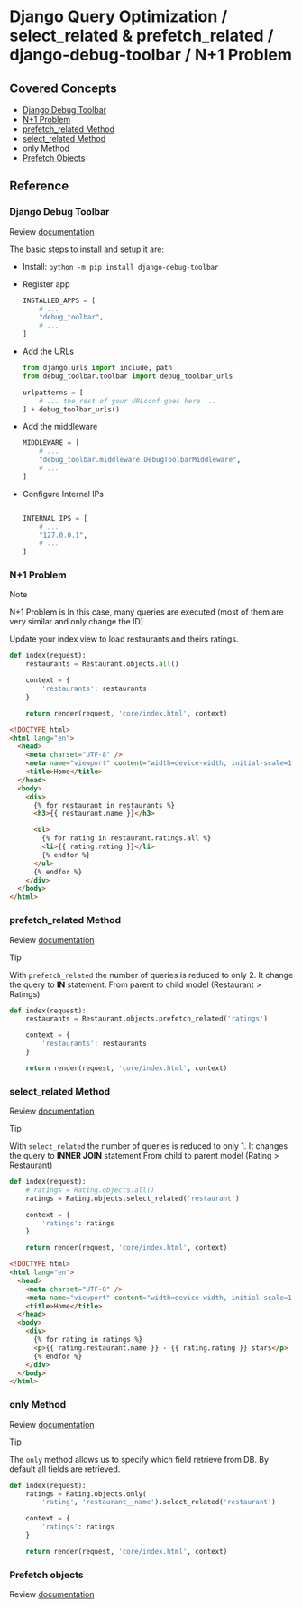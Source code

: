 # Django Query Optimization / select_related & prefetch_related / django-debug-toolbar / N+1 Problem

## Covered Concepts

- [Django Debug Toolbar](#django-debug-toolbar)
- [N+1 Problem](#n1-problem)
- [prefetch_related Method](#prefetch_related-method)
- [select_related Method](#select_related-method)
- [only Method](#only-method)
- [Prefetch Objects](#prefetch-objects)

## Reference

### Django Debug Toolbar

Review [documentation](https://django-debug-toolbar.readthedocs.io/en/latest/installation.html)

The basic steps to install and setup it are:

- Install: `python -m pip install django-debug-toolbar`
- Register app

  ```py
  INSTALLED_APPS = [
      # ...
      "debug_toolbar",
      # ...
  ]
  ```

- Add the URLs

  ```py
  from django.urls import include, path
  from debug_toolbar.toolbar import debug_toolbar_urls

  urlpatterns = [
      # ... the rest of your URLconf goes here ...
  ] + debug_toolbar_urls()
  ```

- Add the middleware

  ```py
  MIDDLEWARE = [
      # ...
      "debug_toolbar.middleware.DebugToolbarMiddleware",
      # ...
  ]
  ```

- Configure Internal IPs

  ```py

  INTERNAL_IPS = [
      # ...
      "127.0.0.1",
      # ...
  ]
  ```

### N+1 Problem

> [!NOTE]
> N+1 Problem is
> In this case, many queries are executed (most of them are very similar and only change the ID)

Update your index view to load restaurants and theirs ratings.

```py
def index(request):
    restaurants = Restaurant.objects.all()

    context = {
        'restaurants': restaurants
    }

    return render(request, 'core/index.html', context)
```

```html
<!DOCTYPE html>
<html lang="en">
  <head>
    <meta charset="UTF-8" />
    <meta name="viewport" content="width=device-width, initial-scale=1.0" />
    <title>Home</title>
  </head>
  <body>
    <div>
      {% for restaurant in restaurants %}
      <h3>{{ restaurant.name }}</h3>

      <ul>
        {% for rating in restaurant.ratings.all %}
        <li>{{ rating.rating }}</li>
        {% endfor %}
      </ul>
      {% endfor %}
    </div>
  </body>
</html>
```

### prefetch_related Method

Review [documentation](https://docs.djangoproject.com/en/5.2/ref/models/querysets/#prefetch-related)

> [!TIP]
> With `prefetch_related` the number of queries is reduced to only 2.
> It change the query to **IN** statement.
> From parent to child model (Restaurant > Ratings)

```py
def index(request):
    restaurants = Restaurant.objects.prefetch_related('ratings')

    context = {
        'restaurants': restaurants
    }

    return render(request, 'core/index.html', context)
```

### select_related Method

Review [documentation](https://docs.djangoproject.com/en/5.2/ref/models/querysets/#select-related)

> [!TIP]
> With `select_related` the number of queries is reduced to only 1.
> It changes the query to **INNER JOIN** statement
> From child to parent model (Rating > Restaurant)

```py
def index(request):
    # ratings = Rating.objects.all()
    ratings = Rating.objects.select_related('restaurant')

    context = {
        'ratings': ratings
    }

    return render(request, 'core/index.html', context)
```

```html
<!DOCTYPE html>
<html lang="en">
  <head>
    <meta charset="UTF-8" />
    <meta name="viewport" content="width=device-width, initial-scale=1.0" />
    <title>Home</title>
  </head>
  <body>
    <div>
      {% for rating in ratings %}
      <p>{{ rating.restaurant.name }} - {{ rating.rating }} stars</p>
      {% endfor %}
    </div>
  </body>
</html>
```

### only Method

Review [documentation](https://docs.djangoproject.com/en/5.2/ref/models/querysets/#only)

> [!TIP]
> The `only` method allows us to specify which field retrieve from DB.
> By default all fields are retrieved.

```py
def index(request):
    ratings = Rating.objects.only(
        'rating', 'restaurant__name').select_related('restaurant')

    context = {
        'ratings': ratings
    }

    return render(request, 'core/index.html', context)
```

### Prefetch objects

Review [documentation](https://docs.djangoproject.com/en/5.1/ref/models/querysets/#django.db.models.Prefetch)
